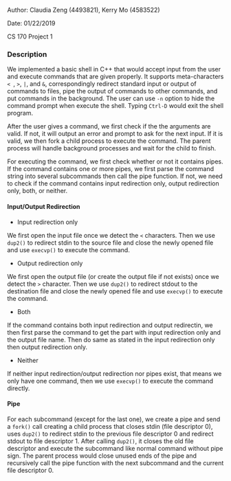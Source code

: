 Author: Claudia Zeng (4493821), Kerry Mo (4583522)

Date: 01/22/2019

CS 170 Project 1

### Description

We implemented a basic shell in C++ that would accept input from the user and execute commands that are given properly. It supports meta-characters `< `, `>`, `|`, and `&`, correspondingly redirect standard input or output of commands to files, pipe the output of commands to other commands, and put commands in the background. The user can use `-n` option to hide the command prompt when execute the shell. Typing `Ctrl-D` would exit the shell program.

After the user gives a command, we first check if the the arguments are valid. If not, it will output an error and prompt to ask for the next input. If it is valid, we then fork a child process to execute the command. The parent process will handle background processes and wait for the child to finish. 

For executing the command, we first check whether or not it contains pipes. If the command contains one or more pipes, we first parse the command string into several subcommands then call the pipe function. If not, we need to check if the command contains input redirection only, output redirection only, both, or neither.

#### Input/Output Redirection

* Input redirection only

We first open the input file once we detect the `<` characters. Then we use `dup2()` to redirect stdin to the source file and close the newly opened file and use `execvp()` to execute the command.

* Output redirection only

We first open the output file (or create the output file if not exists) once we detect the `>` character. Then we use `dup2()` to redirect stdout to the destination file and close the newly opened file and use `execvp()` to execute the command.

* Both

If the command contains both input redirection and output redirectin, we then first parse the command to get the part with input redirection only and the output file name. Then do same as stated in the input redirection only then output redirection only.

* Neither

If neither input redirection/output redirection nor pipes exist, that means we only have one command, then we use `execvp()` to execute the command directly.


#### Pipe

For each subcommand (except for the last one), we create a pipe and send a `fork()` call creating a child process that closes stdin (file descriptor 0), uses `dup2()` to redirect stdin to the previous file descriptor 0 and redirect stdout to file descriptor 1. After calling `dup2()`, it closes the old file descriptor and execute the subcommand like normal command without pipe sign. The parent process would close unused ends of the pipe and recursively call the pipe function with the next subcommand and the current file descriptor 0.


